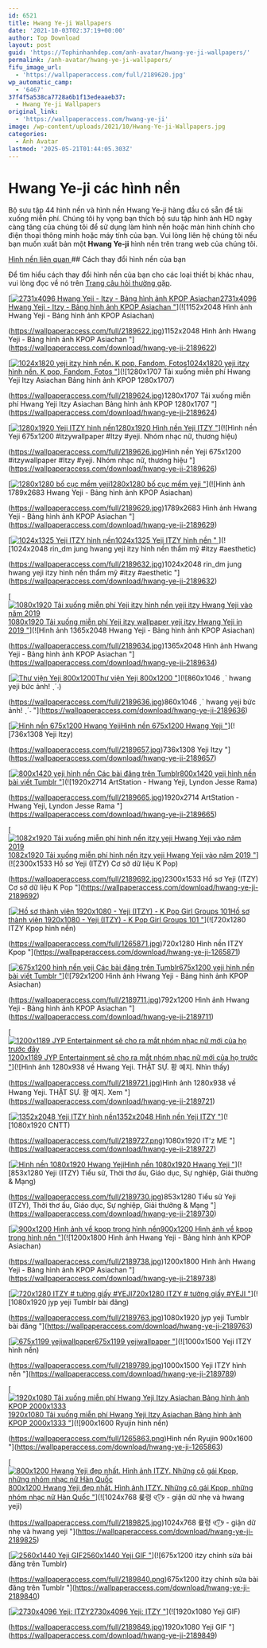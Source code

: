 ```yaml
---
id: 6521
title: Hwang Ye-ji Wallpapers
date: '2021-10-03T02:37:19+00:00'
author: Top Download
layout: post
guid: 'https://Tophinhanhdep.com/anh-avatar/hwang-ye-ji-wallpapers/'
permalink: /anh-avatar/hwang-ye-ji-wallpapers/
fifu_image_url:
  - 'https://wallpaperaccess.com/full/2189620.jpg'
wp_automatic_camp:
  - '6467'
37f4f5a538ca7728a6b1f13edeaaeb37:
  - Hwang Ye-ji Wallpapers
original_link:
  - 'https://wallpaperaccess.com/hwang-ye-ji'
image: /wp-content/uploads/2021/10/Hwang-Ye-ji-Wallpapers.jpg
categories:
  - Ảnh Avatar
lastmod: '2025-05-21T01:44:05.303Z'
---
```

# Hwang Ye-ji các hình nền

Bộ sưu tập 44 hình nền và hình nền Hwang Ye-ji hàng đầu có sẵn để tải xuống miễn phí. Chúng tôi hy vọng bạn thích bộ sưu tập hình ảnh HD ngày càng tăng của chúng tôi để sử dụng làm hình nền hoặc màn hình chính cho điện thoại thông minh hoặc máy tính của bạn. Vui lòng liên hệ chúng tôi nếu bạn muốn xuất bản một **Hwang Ye-ji** hình nền trên trang web của chúng tôi.

[Hình nền liên quan ](#related) ## Cách thay đổi hình nền của bạn

Để tìm hiểu cách thay đổi hình nền của bạn cho các loại thiết bị khác nhau, vui lòng đọc về nó trên [Trang câu hỏi thường gặp](https://tophinhanhdep.com/faq/).

  
[[![2731x4096 Hwang Yeji - Itzy - Bảng hình ảnh KPOP Asiachan](https://wallpaperaccess.com/full/2189620.jpg)2731x4096 Hwang Yeji - Itzy - Bảng hình ảnh KPOP Asiachan "](https://wallpaperaccess.com/download/hwang-ye-ji-2189620)](![1152x2048 Hình ảnh Hwang Yeji - Bảng hình ảnh KPOP Asiachan)

(https://wallpaperaccess.com/full/2189622.jpg)1152x2048 Hình ảnh Hwang Yeji - Bảng hình ảnh KPOP Asiachan "](https://wallpaperaccess.com/download/hwang-ye-ji-2189622)

[[![1024x1820 yeji itzy hình nền.  K pop, Fandom, Fotos](https://wallpaperaccess.com/full/2189623.jpg)1024x1820 yeji itzy hình nền. K pop, Fandom, Fotos "](https://wallpaperaccess.com/download/hwang-ye-ji-2189623)](![1280x1707 Tải xuống miễn phí Hwang Yeji Itzy Asiachan Bảng hình ảnh KPOP 1280x1707)

(https://wallpaperaccess.com/full/2189624.jpg)1280x1707 Tải xuống miễn phí Hwang Yeji Itzy Asiachan Bảng hình ảnh KPOP 1280x1707 "](https://wallpaperaccess.com/download/hwang-ye-ji-2189624)

[[![1280x1920 Yeji ITZY hình nền](https://wallpaperaccess.com/full/2189625.jpg)1280x1920 Hình nền Yeji ITZY "](https://wallpaperaccess.com/download/hwang-ye-ji-2189625)](![Hình nền Yeji 675x1200 #itzywallpaper #Itzy #yeji.  Nhóm nhạc nữ, thương hiệu)

(https://wallpaperaccess.com/full/2189626.jpg)Hình nền Yeji 675x1200 #itzywallpaper #Itzy #yeji. Nhóm nhạc nữ, thương hiệu "](https://wallpaperaccess.com/download/hwang-ye-ji-2189626)

[[![1280x1280 bố cục mềm yeji](https://wallpaperaccess.com/full/2189627.png)1280x1280 bố cục mềm yeji "](https://wallpaperaccess.com/download/hwang-ye-ji-2189627)](![Hình ảnh 1789x2683 Hwang Yeji - Bảng hình ảnh KPOP Asiachan)

(https://wallpaperaccess.com/full/2189629.jpg)1789x2683 Hình ảnh Hwang Yeji - Bảng hình ảnh KPOP Asiachan "](https://wallpaperaccess.com/download/hwang-ye-ji-2189629)

[[![1024x1325 Yeji ITZY hình nền](https://wallpaperaccess.com/full/2189630.jpg)1024x1325 Yeji ITZY hình nền " ](https://wallpaperaccess.com/download/hwang-ye-ji-2189630)](![1024x2048 rin_dm jung hwang yeji itzy hình nền thẩm mỹ #itzy #aesthetic)

(https://wallpaperaccess.com/full/2189632.jpg)1024x2048 rin\_dm jung hwang yeji itzy hình nền thẩm mỹ #itzy #aesthetic "](https://wallpaperaccess.com/download/hwang-ye-ji-2189632)

[[![1080x1920 Tải xuống miễn phí Yeji itzy hình nền yeji itzy Hwang Yeji vào năm 2019](https://wallpaperaccess.com/full/2189633.jpg)1080x1920 Tải xuống miễn phí Yeji itzy wallpaper yeji itzy Hwang Yeji in 2019 "](https://wallpaperaccess.com/download/hwang-ye-ji-2189633)](![Hình ảnh 1365x2048 Hwang Yeji - Bảng hình ảnh KPOP Asiachan)

(https://wallpaperaccess.com/full/2189634.jpg)1365x2048 Hình ảnh Hwang Yeji - Bảng hình ảnh KPOP Asiachan "](https://wallpaperaccess.com/download/hwang-ye-ji-2189634)

[[![Thư viện Yeji 800x1200](https://wallpaperaccess.com/full/2189635.jpg)Thư viện Yeji 800x1200 "](https://wallpaperaccess.com/download/hwang-ye-ji-2189635)](![860x1046 ˏˋ hwang yeji bức ảnh!  ˎˊ˗)

(https://wallpaperaccess.com/full/2189636.jpg)860x1046 ˏˋ hwang yeji bức ảnh! ˎˊ˗ "](https://wallpaperaccess.com/download/hwang-ye-ji-2189636)

[[![Hình nền 675x1200 Hwang Yeji](https://wallpaperaccess.com/full/2189642.jpg)Hình nền 675x1200 Hwang Yeji "](https://wallpaperaccess.com/download/hwang-ye-ji-2189642)](![736x1308 Yeji Itzy)

(https://wallpaperaccess.com/full/2189657.jpg)736x1308 Yeji Itzy "](https://wallpaperaccess.com/download/hwang-ye-ji-2189657)

[[![800x1420 yeji hình nền Các bài đăng trên Tumblr](https://wallpaperaccess.com/full/2189664.png)800x1420 yeji hình nền bài viết Tumblr "](https://wallpaperaccess.com/download/hwang-ye-ji-2189664)](![1920x2714 ArtStation - Hwang Yeji, Lyndon Jesse Rama)

(https://wallpaperaccess.com/full/2189665.jpg)1920x2714 ArtStation - Hwang Yeji, Lyndon Jesse Rama "](https://wallpaperaccess.com/download/hwang-ye-ji-2189665)

[[![1082x1920 Tải xuống miễn phí hình nền itzy yeji Hwang Yeji vào năm 2019](https://wallpaperaccess.com/full/2189666.jpg)1082x1920 Tải xuống miễn phí hình nền itzy yeji Hwang Yeji vào năm 2019 "](https://wallpaperaccess.com/download/hwang-ye-ji-2189666)](![2300x1533 Hồ sơ Yeji (ITZY) Cơ sở dữ liệu K Pop)

(https://wallpaperaccess.com/full/2189692.jpg)2300x1533 Hồ sơ Yeji (ITZY) Cơ sở dữ liệu K Pop "](https://wallpaperaccess.com/download/hwang-ye-ji-2189692)

[[![Hồ sơ thành viên 1920x1080 - Yeji (ITZY) - K Pop Girl Groups 101](https://wallpaperaccess.com/full/2189707.jpg)Hồ sơ thành viên 1920x1080 - Yeji (ITZY) - K Pop Girl Groups 101 "](https://wallpaperaccess.com/download/hwang-ye-ji-2189707)](![720x1280 ITZY Kpop hình nền)

(https://wallpaperaccess.com/full/1265871.jpg)720x1280 Hình nền ITZY Kpop "](https://wallpaperaccess.com/download/hwang-ye-ji-1265871)

[[![675x1200 hình nền yeji Các bài đăng trên Tumblr](https://wallpaperaccess.com/full/2189708.jpg)675x1200 yeji hình nền bài viết Tumblr "](https://wallpaperaccess.com/download/hwang-ye-ji-2189708)](![792x1200 Hình ảnh Hwang Yeji - Bảng hình ảnh KPOP Asiachan)

(https://wallpaperaccess.com/full/2189711.jpg)792x1200 Hình ảnh Hwang Yeji - Bảng hình ảnh KPOP Asiachan "](https://wallpaperaccess.com/download/hwang-ye-ji-2189711)

[[![1200x1189 JYP Entertainment sẽ cho ra mắt nhóm nhạc nữ mới của họ trước đây](https://wallpaperaccess.com/full/2189719.jpg)1200x1189 JYP Entertainment sẽ cho ra mắt nhóm nhạc nữ mới của họ trước "](https://wallpaperaccess.com/download/hwang-ye-ji-2189719)](![Hình ảnh 1280x938 về Hwang Yeji.  THẬT SỰ.  황 예지.  Nhìn thấy)

(https://wallpaperaccess.com/full/2189721.jpg)Hình ảnh 1280x938 về Hwang Yeji. THẬT SỰ. 황 예지. Xem "](https://wallpaperaccess.com/download/hwang-ye-ji-2189721)

[[![1352x2048 Yeji ITZY hình nền](https://wallpaperaccess.com/full/2189725.jpg)1352x2048 Hình nền Yeji ITZY "](https://wallpaperaccess.com/download/hwang-ye-ji-2189725)](![1080x1920 CNTT)

(https://wallpaperaccess.com/full/2189727.png)1080x1920 IT'z ME "](https://wallpaperaccess.com/download/hwang-ye-ji-2189727)

[[![Hình nền 1080x1920 Hwang Yeji](https://wallpaperaccess.com/full/1265873.jpg)Hình nền 1080x1920 Hwang Yeji "](https://wallpaperaccess.com/download/hwang-ye-ji-1265873)](![853x1280 Yeji (ITZY) Tiểu sử, Thời thơ ấu, Giáo dục, Sự nghiệp, Giải thưởng & Mạng)

(https://wallpaperaccess.com/full/2189730.jpg)853x1280 Tiểu sử Yeji (ITZY), Thời thơ ấu, Giáo dục, Sự nghiệp, Giải thưởng &amp; Mạng "](https://wallpaperaccess.com/download/hwang-ye-ji-2189730)

[[![900x1200 Hình ảnh về kpop trong hình nền](https://wallpaperaccess.com/full/2189732.jpg)900x1200 Hình ảnh về kpop trong hình nền "](https://wallpaperaccess.com/download/hwang-ye-ji-2189732)](![1200x1800 Hình ảnh Hwang Yeji - Bảng hình ảnh KPOP Asiachan)

(https://wallpaperaccess.com/full/2189738.jpg)1200x1800 Hình ảnh Hwang Yeji - Bảng hình ảnh KPOP Asiachan "](https://wallpaperaccess.com/download/hwang-ye-ji-2189738)

[[![720x1280 ITZY # tường giấy #YEJI](https://wallpaperaccess.com/full/2189756.jpg)720x1280 ITZY # tường giấy #YEJI "](https://wallpaperaccess.com/download/hwang-ye-ji-2189756)](![1080x1920 jyp yeji Tumblr bài đăng)

(https://wallpaperaccess.com/full/2189763.jpg)1080x1920 jyp yeji Tumblr bài đăng "](https://wallpaperaccess.com/download/hwang-ye-ji-2189763)

[[![675x1199 yejiwallpaper](https://wallpaperaccess.com/full/2189786.jpg)675x1199 yejiwallpaper "](https://wallpaperaccess.com/download/hwang-ye-ji-2189786)](![1000x1500 Yeji ITZY hình nền)

(https://wallpaperaccess.com/full/2189789.jpg)1000x1500 Yeji ITZY hình nền "](https://wallpaperaccess.com/download/hwang-ye-ji-2189789)

[[![1920x1080 Tải xuống miễn phí Hwang Yeji Itzy Asiachan Bảng hình ảnh KPOP 2000x1333](https://wallpaperaccess.com/full/2189790.jpg)1920x1080 Tải xuống miễn phí Hwang Yeji Itzy Asiachan Bảng hình ảnh KPOP 2000x1333 "](https://wallpaperaccess.com/download/hwang-ye-ji-2189790)](![900x1600 Ryujin hình nền)

(https://wallpaperaccess.com/full/1265863.png)Hình nền Ryujin 900x1600 "](https://wallpaperaccess.com/download/hwang-ye-ji-1265863)

[[![800x1200 Hwang Yeji đẹp nhất.  Hình ảnh ITZY.  Những cô gái Kpop, những nhóm nhạc nữ Hàn Quốc](https://wallpaperaccess.com/full/2189819.png)800x1200 Hwang Yeji đẹp nhất. Hình ảnh ITZY. Những cô gái Kpop, những nhóm nhạc nữ Hàn Quốc "](https://wallpaperaccess.com/download/hwang-ye-ji-2189819)](![1024x768 륮령 ୧⍢⃝୨ - giận dữ nhẹ và hwang yeji)

(https://wallpaperaccess.com/full/2189825.jpg)1024x768 륮령 ୧⍢⃝୨ - giận dữ nhẹ và hwang yeji "](https://wallpaperaccess.com/download/hwang-ye-ji-2189825)

[[![2560x1440 Yeji GIF](https://wallpaperaccess.com/full/2189830.jpg)2560x1440 Yeji GIF "](https://wallpaperaccess.com/download/hwang-ye-ji-2189830)](![675x1200 itzy chỉnh sửa bài đăng trên Tumblr)

(https://wallpaperaccess.com/full/2189840.png)675x1200 itzy chỉnh sửa bài đăng trên Tumblr "](https://wallpaperaccess.com/download/hwang-ye-ji-2189840)

[[![2730x4096 Yeji: ITZY](https://wallpaperaccess.com/full/2189842.jpg)2730x4096 Yeji: ITZY "](https://wallpaperaccess.com/download/hwang-ye-ji-2189842)](![1920x1080 Yeji GIF)

(https://wallpaperaccess.com/full/2189849.jpg)1920x1080 Yeji GIF "](https://wallpaperaccess.com/download/hwang-ye-ji-2189849)
